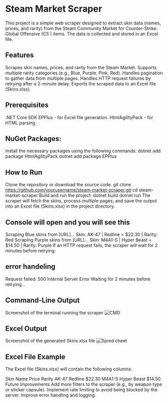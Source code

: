 # Steam Market Scraper
This project is a simple web scraper designed to extract skin data (names, prices, and rarity) from the Steam Community Market for Counter-Strike: Global Offensive (CS
) items. The data is collected and stored in an Excel file.

## Features
Scrapes skin names, prices, and rarity from the Steam Market.
Supports multiple rarity categories (e.g., Blue, Purple, Pink, Red).
Handles pagination to gather data from multiple pages.
Handles HTTP request failures by retrying after a 2-minute delay.
Exports the scraped data to an Excel file (Skins.xlsx).

## Prerequisites
.NET Core SDK
EPPlus - for Excel file generation.
HtmlAgilityPack - for HTML parsing.

## NuGet Packages:
Install the necessary packages using the following commands:
dotnet add package HtmlAgilityPack
dotnet add package EPPlus

## How to Run
Clone the repository or download the source code.
git clone https://github.com/yourusername/steam-market-scraper.git
cd steam-market-scraper
Build and run the project:
dotnet build
dotnet run
The scraper will fetch the skins, process multiple pages, and save the output into an Excel file (Skins.xlsx) in the project directory.

## Console will open and you will see this
Scraping Blue skins from [URL]...
Skin: AK-47 | Redline = $22.30 | Rarity: Red
Scraping Purple skins from [URL]...
Skin: M4A1-S | Hyper Beast = $14.50 | Rarity: Purple
If an HTTP request fails, the scraper will wait for 2 minutes before retrying:

## error handeling
Request failed: 500 Internal Server Error
Waiting for 2 minutes before retrying...

## Command-Line Output
Screenshot of the terminal running the scraper
![CMD](https://github.com/user-attachments/assets/73697504-5a18-4e91-8dc3-42b980acd801)


## Excel Output
Screenshot of the generated Skins.xlsx file
![Spred cheet](https://github.com/user-attachments/assets/bc14571d-d93b-49c8-8814-e921564ee99f)


## Excel File Example
The Excel file (Skins.xlsx) will contain the following columns:

Skin Name	Price	Rarity
AK-47	Redline	$22.30
M4A1-S	Hyper Beast	$14.50
Future Improvements
Add more filters to the scraper (e.g., by weapon type or sticker capsule).
Implement rate limiting to avoid being blocked by the server.
Improve error handling and logging.
